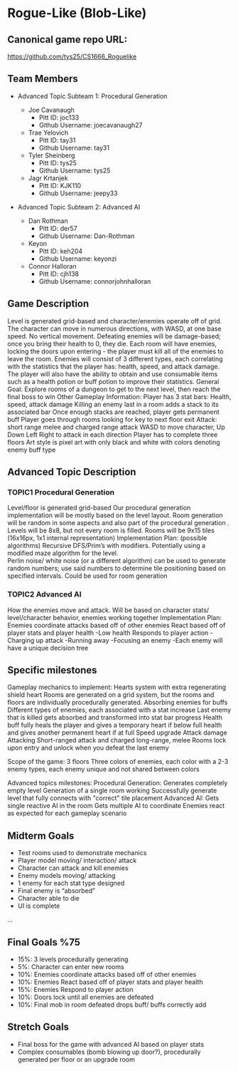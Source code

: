 # Rogue-Like (Blob-Like)

## Canonical game repo URL:

https://github.com/tys25/CS1666_Roguelike

## Team Members
* Advanced Topic Subteam 1: Procedural Generation

	* Joe Cavanaugh
		* Pitt ID: joc133
		* Github Username: joecavanaugh27
	* Trae Yelovich
		* Pitt ID: tay31
		* Github Username: tay31
	* Tyler Sheinberg
		* Pitt ID: tys25
		* Github Username: tys25
	* Jagr Krtanjek
		* Pitt ID: KJK110
		* Github Username: jeepy33

* Advanced Topic Subteam 2: Advanced AI

	* Dan Rothman
		* Pitt ID: der57
		* Github Username: Dan-Rothman
	* Keyon
		* Pitt ID: keh204
		* Github Username: keyonzi
	* Connor Halloran
		* Pitt ID: cjh138
		* Github Username: connorjohnhalloran

## Game Description

Level is generated grid-based and character/enemies operate off of grid.   The character can move in numerous directions, with WASD, at one base speed. No vertical movement.  Defeating enemies will be damage-based; once you bring their health to 0, they die. Each room will have enemies, locking the doors upon entering - the player must kill all of the enemies to leave the room. Enemies will consist of 3 different types, each correlating with the statistics that the player has: health, speed, and attack damage. The player will also have the ability to obtain and use consumable items such as a health potion or buff potion to improve their statistics.
General Goal: Explore rooms of a dungeon to get to the next level, then reach the final boss to win
Other Gameplay Information:
Player has 3 stat bars: Health, speed, attack damage
Killing an enemy last in a room adds a stack to its associated bar
Once enough stacks are reached, player gets permanent buff
Player goes through rooms looking for key to next floor exit
Attack: short range melee and charged range attack
WASD to move character, Up Down Left Right to attack in each direction
Player has to complete three floors
Art style is pixel art with only black and white with colors denoting enemy buff type



## Advanced Topic Description

### TOPIC1 Procedural Generation

Level/floor is generated grid-based
Our procedural generation implementation will be mostly based on the level layout.  Room generation will be random in some aspects and also part of the procedural generation . 
Levels will be 8x8, but not every room is filled.
Rooms will be 9x15 tiles (16x16px, 1x1 internal representation)
Implementation Plan: (possible algorithms)
Recursive DFS/Prim’s with modifiers.
Potentially using a modified maze algorithm for the level.  
Perlin noise/ white noise (or a different algorithm) can be used to generate random numbers; use said numbers to determine tile positioning based on specified intervals.  Could be used for room generation

    
### TOPIC2 Advanced AI

How the enemies move and attack.  Will be based on character stats/ level/character behavior, enemies working together
Implementation Plan:
Enemies coordinate attacks based off of other enemies
React based off of player stats and player health
-Low health
Responds to player action
-Charging up attack
-Running away
-Focusing an enemy
-Each enemy will have a unique decision tree


## Specific milestones
Gameplay mechanics to implement:
Hearts system with extra regenerating shield heart
Rooms are generated on a grid system, but the rooms and floors are individually procedurally generated.
Absorbing enemies for buffs
Different types of enemies, each associated with a stat increase
Last enemy that is killed gets absorbed and transformed into stat bar progress
Health buff fully heals the player and gives a temporary heart if below full health and gives another permanent heart if at full
Speed upgrade
Attack damage
Attacking
Short-ranged attack and charged long-range, melee
Rooms lock upon entry and unlock when you defeat the last enemy

Scope of the game:
3 floors
Three colors of enemies, each color with a 2-3 enemy types, each enemy unique and not shared between colors

Advanced topics milestones:
Procedural Generation:
Generates completely empty level
Generation of a single room working
Successfully generate level that fully connects with "correct" tile placement
Advanced AI:
Gets single reactive AI in the room
Gets multiple AI to coordinate
Enemies react as expected for each gameplay scenario

## Midterm Goals

* Test rooms used to demonstrate mechanics 
* Player model moving/ interaction/ attack
* Character can attack and kill enemies
* Enemy models moving/ attacking
* 1 enemy for each stat type designed
* Final enemy is “absorbed”
* Character able to die
* UI is complete

...

## Final Goals %75

* 15%: 3 levels procedurally generating
* 5%: Character can enter new rooms
* 10%: Enemies coordinate attacks based off of other enemies
* 10%: Enemies React based off of player stats and player health
* 15%: Enemies Respond to player action
* 10%: Doors lock until all enemies are defeated
* 10%: Final mob in room defeated drops buff/ buffs correctly add

## Stretch Goals

* Final boss for the game with advanced AI based on player stats
* Complex consumables (bomb blowing up door?), procedurally generated per floor or an upgrade room

